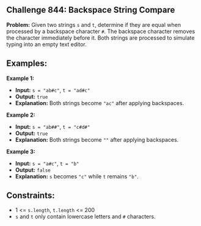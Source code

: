 ## Challenge 844: Backspace String Compare 

**Problem:**
Given two strings `s` and `t`, determine if they are equal when processed by a backspace character `#`. The backspace character removes the character immediately before it. Both strings are processed to simulate typing into an empty text editor.

## Examples:

 **Example 1:**
 
 - **Input:** `s = "ab#c"`, `t = "ad#c"`
 - **Output:** `true`
 - **Explanation:** Both strings become `"ac"` after applying backspaces.

 **Example 2:**
 
 - **Input:** `s = "ab##"`, `t = "c#d#"`
 - **Output:** `true`
 - **Explanation:** Both strings become `""` after applying backspaces.

 **Example 3:**
 
 - **Input:** `s = "a#c"`, `t = "b"`
 - **Output:** `false`
 - **Explanation:** `s` becomes `"c"` while `t` remains `"b"`.

## Constraints:

- 1 <= `s.length`, `t.length` <= 200
- `s` and `t` only contain lowercase letters and `#` characters.

